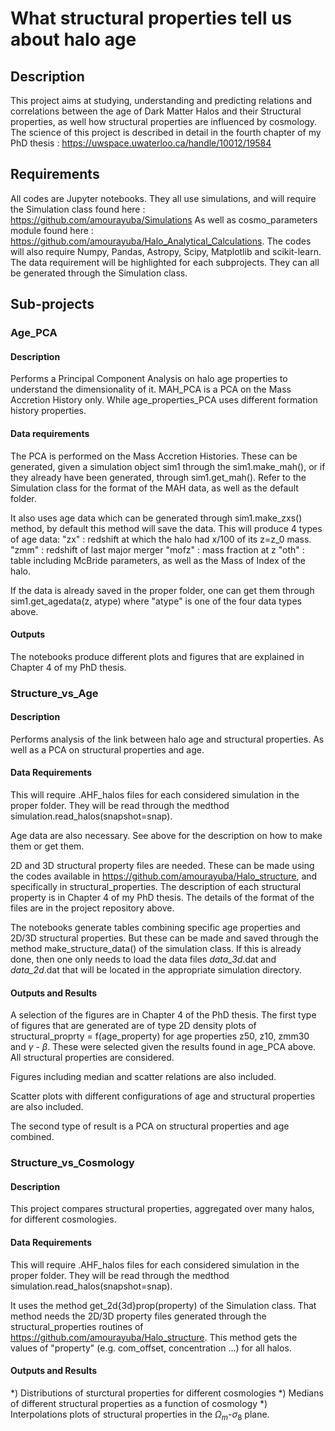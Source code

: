 # What structural properties tell us about halo age

## Description 
This project aims at studying, understanding and predicting relations and correlations between the age of Dark Matter
Halos and their Structural properties, as well how structural properties are influenced by cosmology. 
The science of this project is described in detail in the fourth chapter of my PhD thesis 
: https://uwspace.uwaterloo.ca/handle/10012/19584

## Requirements 
All codes are Jupyter notebooks. They all use simulations, and will require the Simulation class 
found here : https://github.com/amourayuba/Simulations 
As well as cosmo_parameters module found here : https://github.com/amourayuba/Halo_Analytical_Calculations. 
The codes will also require Numpy, Pandas, Astropy, Scipy, Matplotlib and scikit-learn.
The data requirement will be highlighted for each subprojects. They can all be generated through the Simulation class. 


## Sub-projects 
### **Age_PCA**
#### Description
Performs a Principal Component Analysis on halo age properties to understand the dimensionality of it. 
MAH_PCA is a PCA on the Mass Accretion History only. While age_properties_PCA uses different formation history 
properties. 
#### Data requirements
The PCA is performed on the Mass Accretion Histories. These can be generated, given a simulation object 
sim1 through the sim1.make_mah(), or if they already have been generated, through sim1.get_mah(). Refer to the
Simulation class for the format of the MAH data, as well as the default folder. 

It also uses age data which can be generated through sim1.make_zxs() method, by default this method will save the 
data. This will produce 4 types of age data: 
"zx" : redshift at which the halo had x/100 of its z=z_0 mass. 
"zmm" : redshift of last major merger
"mofz" : mass fraction at z 
"oth" : table including McBride parameters, as well as the Mass of Index of the halo. 

If the data is already saved in the proper folder, one can get them through sim1.get_agedata(z, atype)
where "atype" is one of the four data types above.

#### Outputs 
The notebooks produce different plots and figures that are explained in Chapter 4 of my PhD thesis. 

### **Structure_vs_Age**
#### Description
Performs analysis of the link between halo age and structural properties. As well as a PCA on structural properties and 
age. 
#### Data Requirements 
This will require .AHF_halos files for each considered simulation in the proper folder. They will be read 
through the medthod simulation.read_halos(snapshot=snap). 

Age data are also necessary. See above for the description on how to make them or get them. 

2D and 3D structural property files are needed. These can be made using the codes available 
in https://github.com/amourayuba/Halo_structure, and specifically in structural_properties. 
The description of each structural property is in Chapter 4 of my PhD thesis. The details of the format of the 
files are in the project repository above. 

The notebooks generate tables combining specific age properties and 2D/3D structural properties. But these can be
made and saved through the method make_structure_data() of the simulation class. 
If this is already done, then one only needs to load the data files *data_3d*.dat and *data_2d*.dat
that will be located in the appropriate simulation directory.

#### Outputs and Results 
A selection of the figures are in Chapter 4 of the PhD thesis. The first type of figures that 
are generated are of type 2D density plots of structural_proprty = f(age_property) for age properties z50, z10, zmm30 
and $\gamma$ - $\beta$. 
These were selected given the results found in age_PCA above. All structural properties are considered.

Figures including median and scatter relations are also included.

Scatter plots with different configurations of age and structural properties are also included. 

The second type of result is a PCA on structural properties and age combined. 

### **Structure_vs_Cosmology** 
#### Description
This project compares structural properties, aggregated over many halos, for different cosmologies. 

#### Data Requirements 
This will require .AHF_halos files for each considered simulation in the proper folder. They will be read 
through the medthod simulation.read_halos(snapshot=snap). 

It uses the method get_2d{3d}prop(property) of the Simulation class. That method needs the 2D/3D property files 
generated through the structural_properties routines of https://github.com/amourayuba/Halo_structure. This method gets 
the values of "property" (e.g. com_offset, concentration ...) for all halos. 

#### Outputs and Results 
*) Distributions of sturctural properties for different cosmologies 
*) Medians of different structural properties as a function of cosmology 
*) Interpolations plots of structural properties in the $\Omega_m$-$\sigma_8$ plane. 

